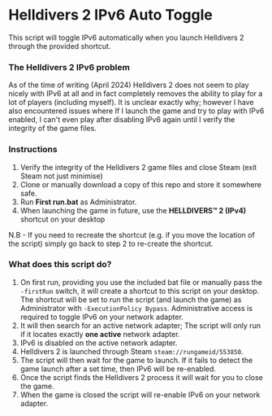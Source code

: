 # Helldivers 2 IPv6 Auto Toggle
This script will toggle IPv6 automatically when you launch Helldivers 2 through the provided shortcut.

### The Helldivers 2 IPv6 problem
As of the time of writing (April 2024) Helldivers 2 does not seem to play nicely with IPv6 at all and in fact completely removes the ability to play for a lot of players (including myself). It is unclear exactly why; however I have also encountered issues where If I launch the game and try to play with IPv6 enabled, I can't even play after disabling IPv6 again until I verify the integrity of the game files.

### Instructions
1. Verify the integrity of the Helldivers 2 game files and close Steam (exit Steam not just minimise)
2. Clone or manually download a copy of this repo and store it somewhere safe.
3. Run **First run.bat** as Administrator.
4. When launching the game in future, use the **HELLDIVERS™ 2 (IPv4)** shortcut on your desktop

N.B - If you need to recreate the shortcut (e.g. if you move the location of the script) simply go back to step 2 to re-create the shortcut.

### What does this script do?
1. On first run, providing you use the included bat file or manually pass the `-firstRun` switch, it will create a shortcut to this script on your desktop. The shortcut will be set to run the script (and launch the game) as Administrator with `-ExecutionPolicy Bypass`. Administrative access is required to toggle IPv6 on your network adapter.
2. It will then search for an active network adapter; The script will only run if it locates exactly **one active** network adapter.
3. IPv6 is disabled on the active network adapter.
4. Helldivers 2 is launched through Steam `steam://rungameid/553850`.
5. The script will then wait for the game to launch. If it fails to detect the game launch after a set time, then IPv6 will be re-enabled.
6. Once the script finds the Helldivers 2 process it will wait for you to close the game.
7. When the game is closed the script will re-enable IPv6 on your network adapter.